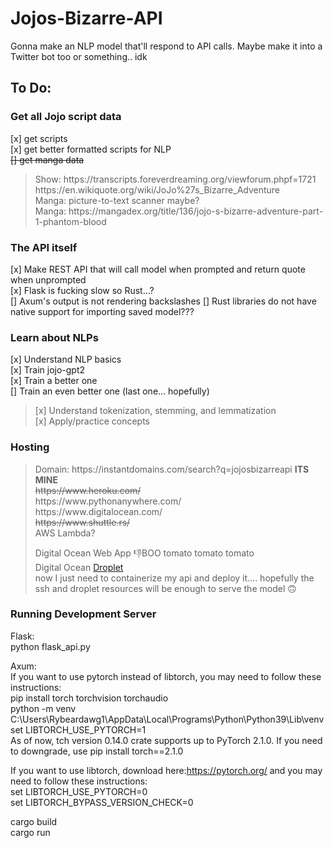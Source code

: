 # Jojos-Bizarre-API

Gonna make an NLP model that'll respond to API calls. Maybe make it into a Twitter bot too or something.. idk

## To Do:

### Get all Jojo script data<br>

[x] get scripts<br>
[x] get better formatted scripts for NLP<br>
~~[] get manga data~~<br>

<blockquote>
Show: https://transcripts.foreverdreaming.org/viewforum.phpf=1721 <br>
https://en.wikiquote.org/wiki/JoJo%27s_Bizarre_Adventure <br>
Manga: picture-to-text scanner maybe? <br>
Manga: https://mangadex.org/title/136/jojo-s-bizarre-adventure-part-1-phantom-blood <br>
</blockquote>

### The API itself

[x] Make REST API that will call model when prompted and return quote when unprompted <br>
[x] Flask is fucking slow so Rust...? <br>
[] Axum's output is not rendering backslashes
[] Rust libraries do not have native support for importing saved model???<br>

### Learn about NLPs

[x] Understand NLP basics<br>
[x] Train jojo-gpt2<br>
[x] Train a better one<br>
[] Train an even better one (last one... hopefully) <br>

<blockquote>
[x] Understand tokenization, stemming, and lemmatization <br>
[x] Apply/practice concepts<br>
</blockquote>

### Hosting

<blockquote>
Domain: https://instantdomains.com/search?q=jojosbizarreapi <b>ITS MINE</b><br>
<s>https://www.heroku.com/</s> <br>
https://www.pythonanywhere.com/ <br>
https://www.digitalocean.com/ <br>
<s>https://www.shuttle.rs/</s><br>
AWS Lambda? <br>

Digital Ocean Web App 👎BOO tomato tomato tomato <br>
Digital Ocean [Droplet](https://i.kym-cdn.com/entries/icons/original/000/030/423/cover5.jpg)<br>
now I just need to containerize my api and deploy it.... hopefully the ssh and droplet resources will be enough to serve the model 🙃 <br>
</blockquote>

### Running Development Server

Flask: <br>
python flask_api.py

Axum: <br>
If you want to use pytorch instead of libtorch, you may need to follow these instructions: <br>
pip install torch torchvision torchaudio <br>
python -m venv C:\Users\Rybeardawg1\AppData\Local\Programs\Python\Python39\Lib\venv <br>
set LIBTORCH_USE_PYTORCH=1 <br>
As of now, tch version 0.14.0 crate supports up to PyTorch 2.1.0. If you need to downgrade, use pip install torch==2.1.0<br>

If you want to use libtorch, download here:https://pytorch.org/ and you may need to follow these instructions: <br>
set LIBTORCH_USE_PYTORCH=0 <br>
set LIBTORCH_BYPASS_VERSION_CHECK=0<br>

cargo build <br>
cargo run <br>

